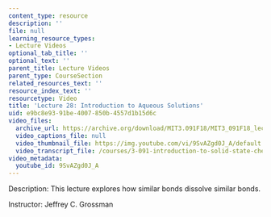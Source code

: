 ```yaml
---
content_type: resource
description: ''
file: null
learning_resource_types:
- Lecture Videos
optional_tab_title: ''
optional_text: ''
parent_title: Lecture Videos
parent_type: CourseSection
related_resources_text: ''
resource_index_text: ''
resourcetype: Video
title: 'Lecture 28: Introduction to Aqueous Solutions'
uid: e9bc8e93-91be-4007-850b-4557d1b15d6c
video_files:
  archive_url: https://archive.org/download/MIT3.091F18/MIT3_091F18_lec28_300k.mp4
  video_captions_file: null
  video_thumbnail_file: https://img.youtube.com/vi/9SvAZgd0J_A/default.jpg
  video_transcript_file: /courses/3-091-introduction-to-solid-state-chemistry-fall-2018/971f1af47aab15d6f3c4e8c284e46a19_9SvAZgd0J_A.pdf
video_metadata:
  youtube_id: 9SvAZgd0J_A
---
```


Description: This lecture explores how similar bonds dissolve similar bonds.

Instructor: Jeffrey C. Grossman